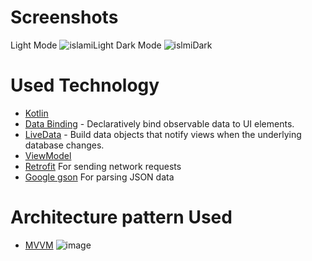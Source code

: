 # Screenshots
 Light Mode
![islamiLight](https://user-images.githubusercontent.com/86564639/166421790-42591ee9-c551-4a30-8218-cd278df30ef0.png)
 Dark Mode
![islmiDark](https://user-images.githubusercontent.com/86564639/166421816-530c6e7a-2c93-4bc6-8db7-dfea1b1de6bf.png)
# Used Technology
* [Kotlin](https://kotlinlang.org/) 
* [Data Binding](https://developer.android.com/topic/libraries/data-binding/) -  Declaratively bind observable data to UI elements.
* [LiveData](https://developer.android.com/topic/libraries/architecture/livedata) - Build data objects that notify views when the underlying database changes.
* [ViewModel ](https://developer.android.com/topic/libraries/architecture/viewmodel) 
* [Retrofit](https://square.github.io/retrofit/)  For sending network requests
* [Google gson](https://github.com/google/gson) For parsing JSON data
# Architecture pattern Used
* [MVVM](https://developer.android.com/jetpack/guide)
![image](https://user-images.githubusercontent.com/86564639/166422026-4a5f4f9b-44b6-44c7-b4c6-852be532b41f.png)

